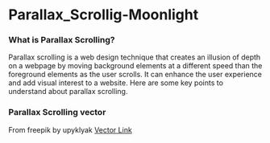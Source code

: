 # Parallax_Scrollig-Moonlight

### What is Parallax Scrolling?
Parallax scrolling is a web design technique that creates an illusion of depth on a webpage by moving background elements at a different speed than the foreground elements as the user scrolls. It can enhance the user experience and add visual interest to a website. Here are some key points to understand about parallax scrolling.

### Parallax Scrolling vector
From freepik by upyklyak
[Vector Link](https://www.freepik.com/free-vector/mountains-cleft-view-from-bottom-night-scenery-landscape-with-high-rocks-full-moon-with-stars-glowing-peaks_13194970.htm#page=1&query=Scene&position=38)
